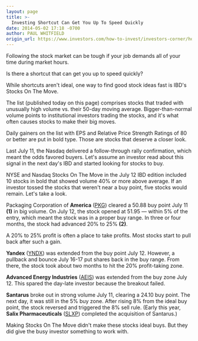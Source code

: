 ```yaml
---
layout: page
title: >-
  Investing Shortcut Can Get You Up To Speed Quickly
date: 2014-05-02 17:18 -0700
author: PAUL WHITFIELD
origin_url: https://www.investors.com/how-to-invest/investors-corner/how-busy-people-can-invest-in-stocks
---
```





Following the stock market can be tough if your job demands all of your time during market hours.

  

Is there a shortcut that can get you up to speed quickly?

  

While shortcuts aren't ideal, one way to find good stock ideas fast is IBD's Stocks On The Move.

  

The list (published today on this page) comprises stocks that traded with unusually high volume vs. their 50-day moving average. Bigger-than-normal volume points to institutional investors trading the stocks, and it's what often causes stocks to make their big moves.

  

Daily gainers on the list with EPS and Relative Price Strength Ratings of 80 or better are put in bold type. Those are stocks that deserve a closer look.

  

Last July 11, the Nasdaq delivered a follow-through rally confirmation, which meant the odds favored buyers. Let's assume an investor read about this signal in the next day's IBD and started looking for stocks to buy.

  

NYSE and Nasdaq Stocks On The Move in the July 12 IBD edition included 10 stocks in bold that showed volume 40% or more above average. If an investor tossed the stocks that weren't near a buy point, five stocks would remain. Let's take a look.

  

Packaging Corporation of **America** ([PKG](https://research.investors.com/quote.aspx?symbol=PKG)) cleared a 50.88 buy point July 11 **(1)** in big volume. On July 12, the stock opened at 51.95 — within 5% of the entry, which meant the stock was in a proper buy range. In three or four months, the stock had advanced 20% to 25% **(2)**.

  

A 20% to 25% profit is often a place to take profits. Most stocks start to pull back after such a gain.

  

**Yandex** ([YNDX](https://research.investors.com/quote.aspx?symbol=YNDX)) was extended from the buy point July 12. However, a pullback and bounce July 16-17 put shares back in the buy range. From there, the stock took about two months to hit the 20% profit-taking zone.

  

**Advanced Energy Industries** ([AEIS](https://research.investors.com/quote.aspx?symbol=AEIS)) was extended from the buy zone July 12. This spared the day-late investor because the breakout failed.

  

**Santarus** broke out in strong volume July 11, clearing a 24.10 buy point. The next day, it was still in the 5% buy zone. After rising 8% from the ideal buy point, the stock reversed and triggered the 8% sell rule. (Early this year, **Salix Pharmaceuticals** ([SLXP](https://research.investors.com/quote.aspx?symbol=SLXP)) completed the acquisition of Santarus.)

  

Making Stocks On The Move didn't make these stocks ideal buys. But they did give the busy investor something to work with.




